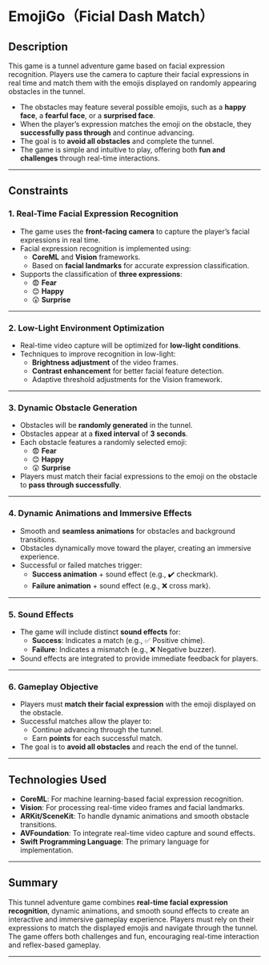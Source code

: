 # EmojiGo（Ficial Dash Match）

## **Description**
This game is a tunnel adventure game based on facial expression recognition. Players use the camera to capture their facial expressions in real time and match them with the emojis displayed on randomly appearing obstacles in the tunnel. 

- The obstacles may feature several possible emojis, such as a **happy face**, a **fearful face**, or a **surprised face**.  
- When the player’s expression matches the emoji on the obstacle, they **successfully pass through** and continue advancing.  
- The goal is to **avoid all obstacles** and complete the tunnel.  
- The game is simple and intuitive to play, offering both **fun and challenges** through real-time interactions.  

---

## **Constraints**

### 1. **Real-Time Facial Expression Recognition**
- The game uses the **front-facing camera** to capture the player’s facial expressions in real time.
- Facial expression recognition is implemented using:
  - **CoreML** and **Vision** frameworks.
  - Based on **facial landmarks** for accurate expression classification.
- Supports the classification of **three expressions**:
  - 😨 **Fear**  
  - 😊 **Happy**  
  - 😲 **Surprise**

---

### 2. **Low-Light Environment Optimization**
- Real-time video capture will be optimized for **low-light conditions**.
- Techniques to improve recognition in low-light:
  - **Brightness adjustment** of the video frames.
  - **Contrast enhancement** for better facial feature detection.
  - Adaptive threshold adjustments for the Vision framework.

---

### 3. **Dynamic Obstacle Generation**
- Obstacles will be **randomly generated** in the tunnel.
- Obstacles appear at a **fixed interval** of **3 seconds**.
- Each obstacle features a randomly selected emoji:
  - 😨 **Fear**  
  - 😊 **Happy**  
  - 😲 **Surprise**  
- Players must match their facial expressions to the emoji on the obstacle to **pass through successfully**.

---

### 4. **Dynamic Animations and Immersive Effects**
- Smooth and **seamless animations** for obstacles and background transitions.
- Obstacles dynamically move toward the player, creating an immersive experience.
- Successful or failed matches trigger:
  - **Success animation** + sound effect (e.g., ✔️ checkmark).
  - **Failure animation** + sound effect (e.g., ❌ cross mark).

---

### 5. **Sound Effects**
- The game will include distinct **sound effects** for:
  - **Success**: Indicates a match (e.g., ✅ Positive chime).
  - **Failure**: Indicates a mismatch (e.g., ❌ Negative buzzer).
- Sound effects are integrated to provide immediate feedback for players.

---

### 6. **Gameplay Objective**
- Players must **match their facial expression** with the emoji displayed on the obstacle.
- Successful matches allow the player to:
  - Continue advancing through the tunnel.
  - Earn **points** for each successful match.
- The goal is to **avoid all obstacles** and reach the end of the tunnel.

---

## **Technologies Used**
- **CoreML**: For machine learning-based facial expression recognition.
- **Vision**: For processing real-time video frames and facial landmarks.
- **ARKit/SceneKit**: To handle dynamic animations and smooth obstacle transitions.
- **AVFoundation**: To integrate real-time video capture and sound effects.
- **Swift Programming Language**: The primary language for implementation.

---

## **Summary**
This tunnel adventure game combines **real-time facial expression recognition**, dynamic animations, and smooth sound effects to create an interactive and immersive gameplay experience. Players must rely on their expressions to match the displayed emojis and navigate through the tunnel. The game offers both challenges and fun, encouraging real-time interaction and reflex-based gameplay.

---
